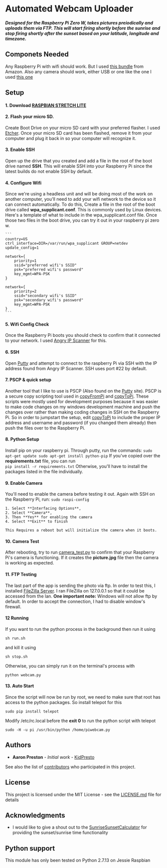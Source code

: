 Automated Webcam Uploader
=========================

##### Designed for the Raspberry Pi Zero W, takes pictures preiodically and uploads them via FTP. This will start firing shortly before the sunrise and stop firing shortly after the sunset based on your latitude, longitude and timezone.

## Componets Needed

Any Raspberry Pi with wifi should work. But I used [this bundle](https://www.amazon.com/gp/product/B0748MPQT4/ref=oh_aui_detailpage_o05_s00?ie=UTF8&psc=1) from Amazon. Also any camera should work, either USB or one like the one I used [this one](https://www.amazon.com/gp/product/B0748MPQT4/ref=oh_aui_detailpage_o05_s00?ie=UTF8&psc=1)

## Setup

#### 1. Download [RASPBIAN STRETCH LITE](https://www.raspberrypi.org/downloads/raspbian/)

#### 2. Flash your micro SD.
Create Boot Drive on your micro SD card with your preferred flasher. I used [Etcher](https://etcher.io/). Once your micro SD card has been flashed, remove it from your computer and plug it back in so your computer will recognize it.

#### 3. Enable SSH 
Open up the drive that you created and add a file in the root of the boot drive named **SSH**. This will enable SSH into your Raspberry Pi since the latest builds do not enable SSH by default.

#### 4. Configure Wifi
Since we're using a headless unit and will be doing most of the work on another computer, you'll need to add your wifi network to the device so it can connect automatically. To do this, Create a file in the root of the boot drive called **wpa_supplicant.conf**. This is commonly used by Linux devices. Here's a template of what to include in the wpa_supplicant.conf file. Once those two files in the boot drive, you can try it out in your raspberry pi zero w.

	```
	country=US
	ctrl_interface=DIR=/var/run/wpa_supplicant GROUP=netdev
	update_config=1

	network={
		priority=1
		ssid="preferred wifi's SSID"
		psk="preferred wifi's password"
		key_mgmt=WPA-PSK
	}

	network={
		priority=2
		ssid="secondary wifi's SSID"
		psk="secondary wifi's password"
		key_mgmt=WPA-PSK
	}
	```

#### 5. Wifi Config Check
Once the Raspberry Pi boots you should check to confirm that it connected to your network. I used [Angry IP Scanner](https://angryip.org/) for this.

#### 6. SSH
Open [Putty](https://www.chiark.greenend.org.uk/~sgtatham/putty/latest.html) and attempt to connect to the raspberry Pi via SSH with the IP address found from Angry IP Scanner. SSH uses port #22 by default.

#### 7. PSCP & quick setup
Another tool that I like to use is PSCP (Also found on the [Putty](https://www.chiark.greenend.org.uk/~sgtatham/putty/latest.html) site). PSCP is a secure copy scripting tool used in [copyFromPi](copyFromPi) and [copyToPi](copyToPi). These scripts were mostly used for development purposes because it was easier to make code changes on my windows development machine and push the changes over rather than making coding changes in SSH on the Raspberry Pi. So in order to jumpstart the setup, edit [copyToPi](copyToPi) to include the proper IP address and username and password (if you changed them already) then push the files over to the Raspberry Pi.

#### 8. Python Setup
Install pip on your raspberry pi. Through putty, run the commands:
	 ```
	sudo apt-get update
	sudo apt-get install python-pip
	 ```
	If you've copied over the **requirements.txt** file, you can run  
	```
	pip install -r requirements.txt
	```
	Otherwise, you'll have to install the packages listed in the file individually.

#### 9. Enable Camera
You'll need to enable the camera before testing it out. Again with SSH on the Raspberry Pi, run:
	```
	sudo raspi-config
	```
	
	1. Select **Interfacing Options**,
	2. Select **Camera**, 
	3. Then **Yes** for enabling the camera
	4. Select **Exit** to finish

	This Requires a reboot but will initialize the camera when it boots. 

#### 10. Camera Test
After rebooting, try to run [camera_test.py](copiedFromPi\camera_test.py) to confirm that your Raspberry Pi's camera is functioning. If it creates the **picture.jpg** file then the camera is working as expected.

#### 11. FTP Testing
The last part of the app is sending the photo via ftp. In order to test this, I installed [FileZilla Server](https://filezilla-project.org/). I ran FileZilla on 127.0.0.1 so that it could be accessed from the lan. **One important note:** Windows will not allow ftp by default. In order to accept the connection, I had to disable window's firewall. 

#### 12 Running
If you want to run the python process in the background then run it using 
```
sh run.sh
```
and kill it using
```
sh stop.sh
```
Otherwise, you can simply run it on the terminal's process with 
```
python webcam.py
```

#### 13. Auto Start
Since the script will now be run by root, we need to make sure that root has access to the python packages. So install telepot for this
```
sudo pip install telepot
```
Modify /etc/rc.local before the **exit 0** to run the python script with telepot
```
sudo -H -u pi /usr/bin/python /home/piwebcam.py
```


## Authors

* **Aaron Preston** - *Initial work* - [KidPresto](https://github.com/kidpresto92)

See also the list of [contributors](https://github.com/your/project/contributors) who participated in this project.

## License

This project is licensed under the MIT License - see the [LICENSE.md](LICENSE.md) file for details

## Acknowledgments

* I would like to give a shout out to the [SunriseSunsetCalculator](https://github.com/jebeaudet/SunriseSunsetCalculator) for providing the sunset/sunrise time functionality


## Python support

This module has only been tested on Python 2.7.13 on Jessie Raspbian